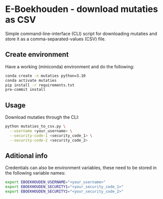 # E-Boekhouden - download mutaties as CSV
Simple command-line-interface (CLI) script for downloading mutaties and store it as a comma-separated-values (CSV) file.

## Create environment
Have a working (miniconda) environment and do the following:
```bash
conda create -n mutaties python=3.10
conda activate mutaties
pip install -r requirements.txt
pre-commit install
```

## Usage
Download mutaties through the CLI:
```bash
python mutaties_to_csv.py \
  --username <your_username> \
  --security-code-1 <security_code_1> \
  --security-code-2 <security_code_2>
```

## Aditional info
Credentials can also be environment variables, these need to be stored in the following variable names:
```bash
export EBOEKHOUDEN_USERNAME="<your_username>"
export EBOEKHOUDEN_SECURITY1="<your_security_code_1>"
export EBOEKHOUDEN_SECURITY2="<your_security_code_2>"
```

